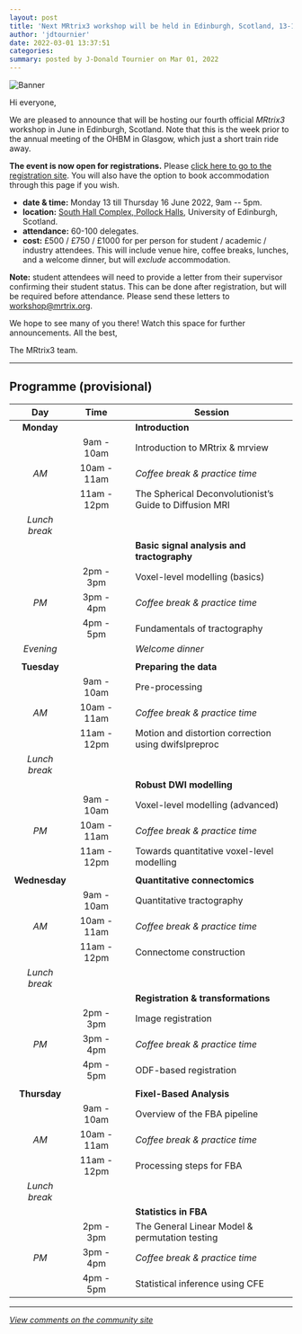 ```yaml
---
layout: post
title: 'Next MRtrix3 workshop will be held in Edinburgh, Scotland, 13-16 June 2022!'
author: 'jdtournier'
date: 2022-03-01 13:37:51
categories:
summary: posted by J-Donald Tournier on Mar 01, 2022
---
```

![Banner](https://community.mrtrix.org/uploads/default/original/2X/d/da86ebe076f38fba80b13557507226246dd0d2d6.jpeg)

Hi everyone,

We are pleased to announce that will be hosting our fourth official *MRtrix3* workshop in June in Edinburgh, Scotland. Note that this is the week prior to the annual meeting of the OHBM in Glasgow, which just a short train ride away. 

**The event is now open for registrations.** Please [click here to go to the registration site](https://www.efdelegates.ed.ac.uk/Registration/Welcome.aspx?e=9DEBF12C9D6C9849B53D81F62905F8DB). You will also have the option to book accommodation through this page if you wish.


- **date & time:** Monday 13 till Thursday 16 June 2022, 9am -- 5pm.
- **location:** [South Hall Complex, Pollock Halls](https://goo.gl/maps/YLjM9BUcAEkqecUHA), University of Edinburgh, Scotland.
- **attendance:** 60-100 delegates.
- **cost:** £500 / £750 / £1000 for per person for student / academic / industry attendees. This will include venue hire, coffee breaks, lunches, and a welcome dinner, but will *exclude* accommodation.

**Note:** student attendees will need to provide a letter from their supervisor confirming their student status. This can be done after registration, but will be required before attendance. Please send these letters to workshop@mrtrix.org.

We hope to see many of you there! Watch this space for further announcements. All the best,

The MRtrix3 team.



---

## Programme (provisional)

| Day | Time || Session |
| :-: | :-: | - | - |
| **Monday** |||  **Introduction** |
|| 9am - 10am || Introduction to MRtrix & mrview |
| *AM* | 10am - 11am || _Coffee break & practice time_ |
||  11am - 12pm || The Spherical Deconvolutionist’s Guide to Diffusion MRI |
| _Lunch break_ ||||
|||| **Basic signal analysis and tractography** |
|| 2pm - 3pm || Voxel-level modelling (basics) |
| *PM* | 3pm - 4pm || _Coffee break & practice time_ |
|| 4pm - 5pm || Fundamentals of tractography |
| _Evening_ |  || _Welcome dinner_ |
| | | | |
| **Tuesday** ||| **Preparing the data** |
| | 9am - 10am || Pre-processing |
| *AM* | 10am - 11am || _Coffee break & practice time_ |
| | 11am - 12pm || Motion and distortion correction using dwifslpreproc |
| _Lunch break_ ||||
|||| **Robust DWI modelling** |
|| 9am - 10am || Voxel-level modelling (advanced) |
| *PM* | 10am - 11am || _Coffee break & practice time_ |
|| 11am - 12pm || Towards quantitative voxel-level modelling |
|||||
| **Wednesday** ||| **Quantitative connectomics** |
|| 9am - 10am || Quantitative tractography |
| *AM* | 10am - 11am || _Coffee break & practice time_ |
|| 11am - 12pm || Connectome construction |
| _Lunch break_ ||||
|||| **Registration & transformations** |
|| 2pm - 3pm || Image registration |
| *PM* | 3pm - 4pm || _Coffee break & practice time_ |
|| 4pm - 5pm || ODF-based registration |
|||||
| **Thursday**||| **Fixel-Based Analysis** |
|| 9am - 10am || Overview of the FBA pipeline |
| *AM* | 10am - 11am || _Coffee break & practice time_ |
| | 11am - 12pm || Processing steps for FBA |
| _Lunch break_ ||||
|||| **Statistics in FBA** | 
|| 2pm - 3pm || The General Linear Model & permutation testing |
| *PM* | 3pm - 4pm || _Coffee break & practice time_ |
|| 4pm - 5pm || Statistical inference using CFE |

---

*[View comments on the community site](https://community.mrtrix.org/t/5579)*

            